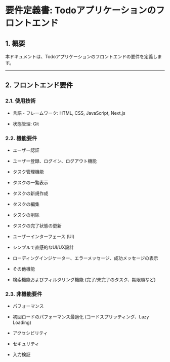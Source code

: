 # 要件定義書: Todoアプリケーションのフロントエンド

## 1. 概要

本ドキュメントは、Todoアプリケーションのフロントエンドの要件を定義します。

---

## 2. フロントエンド要件

### 2.1. 使用技術

- 言語・フレームワーク: HTML, CSS, JavaScript, Next.js

- 状態管理: Git

### 2.2. 機能要件

- ユーザー認証

 - ユーザー登録、ログイン、ログアウト機能

- タスク管理機能

 - タスクの一覧表示

 - タスクの新規作成

 - タスクの編集

 - タスクの削除

 - タスクの完了状態の更新

- ユーザーインターフェース (UI)

 - シンプルで直感的なUI/UX設計

 - ローディングインジケーター、エラーメッセージ、成功メッセージの表示

- その他機能

 - 検索機能およびフィルタリング機能 (完了/未完了のタスク、期限順など)

### 2.3. 非機能要件

- パフォーマンス

 - 初回ロードのパフォーマンス最適化 (コードスプリッティング、Lazy Loading)

- アクセシビリティ

- セキュリティ
 
 - 入力検証


